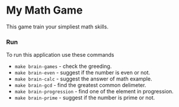 # My Math Game

This game train your simpliest math skills.

### Run

To run this application use these commands 

* `make brain-games` - check the greeding.
* `make brain-even` - suggest if the number is even or not.
* `make brain-calc` - suggest the answer of math example.
* `make brain-gcd` - find the greatest common delimeter.
* `make brain-progression` - find one of the element in progression.
* `make brain-prime` - suggest if the number is prime or not.
